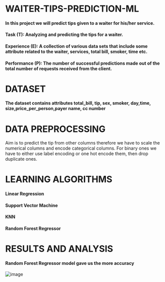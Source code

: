 # WAITER-TIPS-PREDICTION-ML
#### In this project we will predict tips given to a waiter for his/her service.
#### Task (T): Analyzing and predicting the tips for a waiter. 
#### Experience (E): A collection of various data sets that include some attribute related to the waiter, services, total bill, smoker, time etc. 
#### Performance (P): The number of successful predictions made out of the total number of requests received from the client. 

# DATASET
#### The dataset contains attributes total_bill, tip, sex, smoker, day,time, size,price_per_person,payer name, cc number

# DATA PREPROCESSING
Aim is to predict the tip from other columns therefore we have to scale the numerical columns and encode categorical columns. For binary ones we have to either use label encoding or one hot encode them, then drop duplicate ones.

# LEARNING ALGORITHMS
#### Linear Regression
#### Support Vector Machine
#### KNN
#### Random Forest Regressor

# RESULTS AND ANALYSIS
#### Random Forest Regressor model gave us the more accuracy
![image](https://github.com/praneethp4/WAITER-TIPS-PREDICTION-ML/assets/123055147/fa9ff213-9fb9-4dc4-a328-a3b2602718c0)
